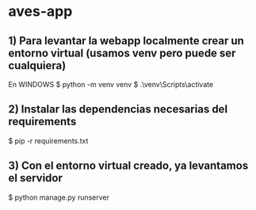 # aves-app

## 1) Para levantar la webapp localmente crear un entorno virtual (usamos venv pero puede ser cualquiera)

En WINDOWS
$ python -m venv venv
$ .\venv\Scripts\activate

## 2) Instalar las dependencias necesarias del requirements

$ pip -r requirements.txt

## 3) Con el entorno virtual creado, ya levantamos el servidor

$ python manage.py runserver
